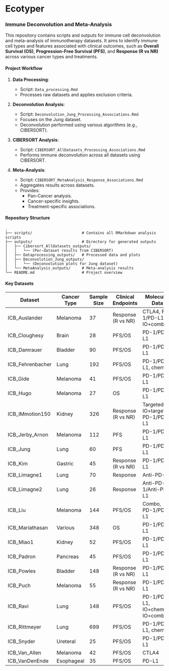 # Ecotyper

### **Immune Deconvolution and Meta-Analysis**
This repository contains scripts and outputs for immune cell deconvolution and meta-analysis of immunotherapy datasets. It aims to identify immune cell types and features associated with clinical outcomes, such as **Overall Survival (OS)**, **Progression-Free Survival (PFS)**, and **Response (R vs NR)** across various cancer types and treatments.

#### **Project Workflow**
1. **Data Processing**:
   - Script: `Data_processing.Rmd`
   - Processes raw datasets and applies exclusion criteria.

2. **Deconvolution Analysis**:
   - Script: `Deconvolution_Jung_Processing_Associations.Rmd`
   - Focuses on the Jung dataset.
   - Deconvolution performed using various algorithms (e.g., CIBERSORT).

3. **CIBERSORT Analysis**:
   - Script: `CIBERSORT_AllDatasets_Processing_Associations.Rmd`
   - Performs immune deconvolution across all datasets using CIBERSORT.

4. **Meta-Analysis**:
   - Script: `CIBERSORT_MetaAnalysis_Response_Associations.Rmd`
   - Aggregates results across datasets.
   - Provides:
     - Pan-Cancer analysis.
     - Cancer-specific insights.
     - Treatment-specific associations.

#### **Repository Structure**
```plaintext
.
├── scripts/                      # Contains all RMarkdown analysis scripts
├── outputs/                      # Directory for generated outputs
│   ├── Cibersort_Alldatasets_outputs/
│   │   └── (Per-dataset results from CIBERSORT)
│   ├── Dataprocessing_outputs/   # Processed data and plots
│   ├── Deconvolution_Jung_outputs/
│   │   └── (Deconvolution plots for Jung dataset)
│   └── MetaAnalysis_outputs/     # Meta-analysis results
└── README.md                     # Project overview
```

#### **Key Datasets**
| Dataset         | Cancer Type     | Sample Size | Clinical Endpoints      | Molecular Data                     | PMID                                               |
|-----------------|-----------------|-----------------|-----------------|-----------------|-----------------|
| ICB_Auslander   | Melanoma        | 37          | Response (R vs NR)       | CTLA4, PD-1/PD-L1, IO+combo        | [30127394](https://pubmed.ncbi.nlm.nih.gov/30127394/) |
| ICB_Cloughesy   | Brain           | 28          | PFS/OS                   | PD-1/PD-L1                         | [30742122](https://pubmed.ncbi.nlm.nih.gov/30742122/) |
| ICB_Damrauer    | Bladder         | 90          | PFS/OS                   | PD-1/PD-L1                         | [36333289](https://pubmed.ncbi.nlm.nih.gov/36333289/) |
| ICB_Fehrenbacher| Lung            | 192         | PFS/OS                   | PD-1/PD-L1, chemo                  | [26970723](https://pubmed.ncbi.nlm.nih.gov/26970723/) |
| ICB_Gide        | Melanoma        | 41          | PFS/OS                   | PD-1/PD-L1                         | [30753825](https://pubmed.ncbi.nlm.nih.gov/30753825/) |
| ICB_Hugo        | Melanoma        | 27          | OS                       | PD-1/PD-L1                         | [26997480](https://pubmed.ncbi.nlm.nih.gov/26997480/) |
| ICB_IMmotion150 | Kidney          | 326         | Response (R vs NR)       | Targeted, IO+targeted, PD-1/PD-L1  | [29867230](https://pubmed.ncbi.nlm.nih.gov/29867230/) |
| ICB_Jerby_Arnon | Melanoma        | 112         | PFS                      | PD-1/PD-L1                         | [30388455](https://pubmed.ncbi.nlm.nih.gov/30388455/) |
| ICB_Jung        | Lung            | 60          | PFS                      | PD-1/PD-L1                         | [31537801](https://pubmed.ncbi.nlm.nih.gov/31537801/) |
| ICB_Kim         | Gastric         | 45          | Response (R vs NR)       | PD-1/PD-L1                         | [30013197](https://pubmed.ncbi.nlm.nih.gov/30013197/) |
| ICB_Limagne1    | Lung            | 70          | Response                 | Anti-PD-1                          | [35051357](https://pubmed.ncbi.nlm.nih.gov/35051357/) |
| ICB_Limagne2    | Lung            | 26          | Response                 | Anti-PD-1/Anti-PD-L1               | [35051357](https://pubmed.ncbi.nlm.nih.gov/35051357/) |
| ICB_Liu         | Melanoma        | 144         | PFS/OS                   | Combo, PD-1/PD-L1                  | [31792460](https://pubmed.ncbi.nlm.nih.gov/31792460/) |
| ICB_Mariathasan | Various         | 348         | OS                       | PD-1/PD-L1                         | [29443960](https://pubmed.ncbi.nlm.nih.gov/29443960/) |
| ICB_Miao1       | Kidney          | 52          | PFS/OS                   | PD-1/PD-L1                         | [29301960](https://pubmed.ncbi.nlm.nih.gov/29301960/) |
| ICB_Padron      | Pancreas        | 45          | PFS/OS                   | PD-1/PD-L1                         | [35662283](https://pubmed.ncbi.nlm.nih.gov/35662283/) |
| ICB_Powles      | Bladder         | 148         | Response (R vs NR)       | PD-1/PD-L1                         | [31686036](https://pubmed.ncbi.nlm.nih.gov/31686036/) |
| ICB_Puch        | Melanoma        | 55          | Response (R vs NR)       | PD-1/PD-L1                         | [33542239](https://pubmed.ncbi.nlm.nih.gov/33542239/) |
| ICB_Ravi        | Lung            | 148         | PFS/OS                   | PD-1/PD-L1, IO+chemo, IO+combo     | [37024582](https://pubmed.ncbi.nlm.nih.gov/37024582/) |
| ICB_Rittmeyer   | Lung            | 699         | PFS/OS                   | PD-1/PD-L1, chemo                  | [27979383](https://pubmed.ncbi.nlm.nih.gov/27979383/) |
| ICB_Snyder      | Ureteral        | 25          | PFS/OS                   | PD-1/PD-L1                         | [28552987](https://pubmed.ncbi.nlm.nih.gov/28552987/) |
| ICB_Van_Allen   | Melanoma        | 42          | PFS/OS                   | CTLA4                              | [26359337](https://pubmed.ncbi.nlm.nih.gov/26359337/) |
| ICB_VanDenEnde  | Esophageal      | 35          | PFS/OS                   | PD-L1                              | [33504550](https://pubmed.ncbi.nlm.nih.gov/33504550/) |
